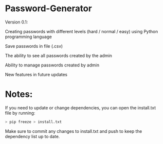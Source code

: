 # Password-Generator
 
Version 0.1:

Creating passwords with different levels (hard / normal / easy) using Python programming language

Save passwords in file (.csv)

The ability to see all passwords created by the admin

Ability to manage passwords created by admin

New features in future updates

# Notes:

If you need to update or change dependencies, you can open the install.txt file by running:

```bash
> pip freeze > install.txt
```
Make sure to commit any changes to install.txt and push to keep the dependency list up to date.
